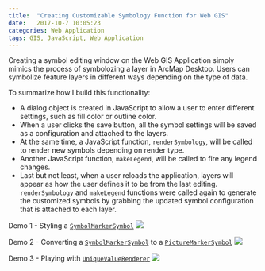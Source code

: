 ```yaml
---
title:  "Creating Customizable Symbology Function for Web GIS"
date:   2017-10-7 10:05:23
categories: Web Application
tags: GIS, JavaScript, Web Application
---
```



Creating a symbol editing window on the Web GIS Application simply mimics the
process of symbolozing a layer in ArcMap Desktop. Users can symbolize
feature layers in different ways depending on the type of data.

To summarize how I build this functionality:
* A dialog object is created in JavaScript to allow a user to enter different
settings, such as fill color or outline color.
* When a user clicks the save button, all the symbol settings will be saved as a
 configuration and attached to the layers.
* At the same time, a JavaScript function, `renderSymbology`, will be called to
render new symbols depending on render type.
* Another JavaScript function, `makeLegend`, will be called to fire any legend
changes.
* Last but not least, when a user reloads the application, layers will appear as
 how the user defines it to be from the last editing. `renderSymbology` and `makeLegend`
 functions were called again to generate the customized symbols by grabbing the updated
 symbol configuration that is attached to each layer.         


Demo 1 - Styling a [`SymbolMarkerSymbol`](https://developers.arcgis.com/javascript/3/jsapi/simplemarkersymbol-amd.html)
![](/blog/images/demo/webgis-symbol-marker.gif)


Demo 2 - Converting a [`SymbolMarkerSymbol`](https://developers.arcgis.com/javascript/3/jsapi/simplemarkersymbol-amd.html)
to a [`PictureMarkerSymbol`](https://developers.arcgis.com/javascript/3/jsapi/picturemarkersymbol-amd.html)
![](/blog/images/demo/webgis-symbol-picture.gif)


Demo 3 - Playing with [`UniqueValueRenderer`](https://developers.arcgis.com/javascript/3/jsapi/uniquevaluerenderer-amd.html)
![](/blog/images/demo/webgis-symbol-unique.gif)
